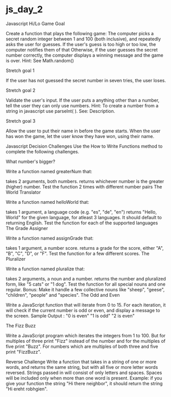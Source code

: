 # js_day_2
Javascript Hi/Lo Game
Goal

Create a function that plays the following game: The computer picks a secret random integer between 1 and 100 (both inclusive), and repeatedly asks the user for guesses.
If the user's guess is too high or too low, the computer notifies them of that
Otherwise, if the user guesses the secret number correctly, the computer displays a winning message and the game is over.
Hint: See Math.random()

Stretch goal 1

If the user has not guessed the secret number in seven tries, the user loses.

Stretch goal 2

Validate the user's input. If the user puts a anything other than a number, tell the user they can only use numbers.
Hint: To create a number from a string in javascript use parseInt( ). See: Description.

Stretch goal 3

Allow the user to put their name in before the game starts. When the user has won the game, let the user know they have won, using their name.



Javascript Decision Challenges
Use the How to Write Functions method to complete the following challenges.

What number's bigger?

Write a function named greaterNum that:

takes 2 arguments, both numbers.
returns whichever number is the greater (higher) number.
Test the function 2 times with different number pairs
The World Translator

Write a function named helloWorld that:

takes 1 argument, a language code (e.g. "es", "de", "en")
returns "Hello, World" for the given language, for atleast 3 languages. It should default to returning English.
Test the function for each of the supported languages
The Grade Assigner

Write a function named assignGrade that:

takes 1 argument, a number score.
returns a grade for the score, either "A", "B", "C", "D", or "F".
Test the function for a few different scores.
The Pluralizer

Write a function named pluralize that:

takes 2 arguments, a noun and a number. returns the number and pluralized form, like "5 cats" or "1 dog".
Test the function for all special nouns and one regular.
Bonus: Make it handle a few collective nouns like "sheep", "geese", "children", "people" and "species".
The Odd and Even

Write a JavaScript function that will iterate from 0 to 15. For each iteration, it will check if the current number is odd or even, and display a message to the screen.
Sample Output :
"0 is even"
"1 is odd"
"2 is even"

The Fizz Buzz

Write a JavaScript program which iterates the integers from 1 to 100. But for multiples of three print "Fizz" instead of the number and for the multiples of five print "Buzz". For numbers which are multiples of both three and five print "FizzBuzz".



Reverse Challenge
Write a function that takes in a string of one or more words, and returns the same string, but with all five or more letter words reversed. Strings passed in will consist of only letters and spaces. Spaces will be included only when more than one word is present. Example: if you give your function the string "Hi there neighbor", it should return the string "Hi ereht robhgien".




